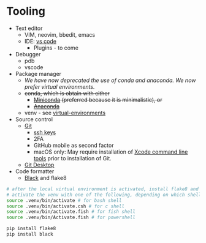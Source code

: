# Tooling

* Text editor
  * VIM, neovim, bbedit, emacs
  * IDE: [vs code](https://code.visualstudio.com/)
    * Plugins - to come
* Debugger
  * pdb
  * vscode
* Package manager
  * *We have now deprecated the use of conda and anaconda.  We now prefer virtual environments.*
  * ~~conda, which is obtain with either~~
    * ~~[Miniconda](https://docs.conda.io/en/latest/miniconda.html) (preferred because it is minimalistic), or~~
    * ~~[Anaconda](https://docs.anaconda.com/)~~
  * venv - see [virtual-environments](virtual-environments.md)
* Source control
  * [Git](https://git-scm.com/)
    * [ssh keys](https://docs.github.com/en/authentication/connecting-to-github-with-ssh)
    * 2FA
    * GitHub mobile as second factor
    * macOS only: May require installation of [Xcode command line tools](https://developer.apple.com/xcode/features/) prior to installation of Git.
  * [Git Desktop](https://desktop.github.com/)
* Code formatter
  * [Black](https://github.com/psf/black) and flake8

```bash
# after the local virtual environment is activated, install flake8 and black
# activate the venv with one of the following, depending on which shell is in use
source .venv/bin/activate # for bash shell
source .venv/bin/activate.csh # for c shell
source .venv/bin/activate.fish # for fish shell
source .venv/bin/Activate.fish # for powershell

pip install flake8
pip install black
```
